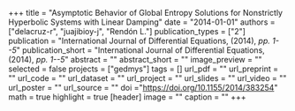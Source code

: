 +++
title = "Asymptotic Behavior of Global Entropy Solutions for Nonstrictly Hyperbolic Systems with Linear Damping"
date = "2014-01-01"
authors = ["delacruz-r", "juajibioy-j", "Rendón L."]
publication_types = ["2"]
publication = "International Journal of Differential Equations, (2014), _pp. 1--5_"
publication_short = "International Journal of Differential Equations, (2014), _pp. 1--5_"
abstract = ""
abstract_short = ""
image_preview = ""
selected = false
projects = ["gedmys"]
tags = []
url_pdf = ""
url_preprint = ""
url_code = ""
url_dataset = ""
url_project = ""
url_slides = ""
url_video = ""
url_poster = ""
url_source = ""
doi ="https://doi.org/10.1155/2014/383254"
math = true
highlight = true
[header]
image = ""
caption = ""
+++
